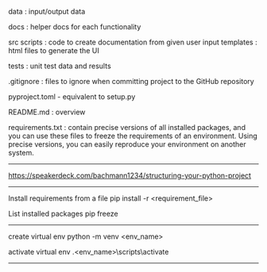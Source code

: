 data : input/output data

docs : helper docs for each functionality

src
    scripts : code to create documentation from given user input
    templates : html files to generate the UI

tests : unit test data and results 

.gitignore : files to ignore when committing project to the GitHub repository

pyproject.toml - equivalent to setup.py

README.md : overview

requirements.txt : contain precise versions of all installed packages, and you can use these files to freeze the requirements of an environment. Using precise versions, you can easily reproduce your environment on another system.

*********************************************************************

https://speakerdeck.com/bachmann1234/structuring-your-python-project

*********************************************************************

Install requirements from a file
pip install -r <requirement_file>

List installed packages
pip freeze

*********************************************************************

create virtual env
python -m venv <env_name>

activate virtual env
.\<env_name>\scripts\activate

*********************************************************************
